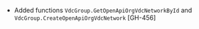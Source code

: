 * Added functions `VdcGroup.GetOpenApiOrgVdcNetworkById` and `VdcGroup.CreateOpenApiOrgVdcNetwork` [GH-456]
